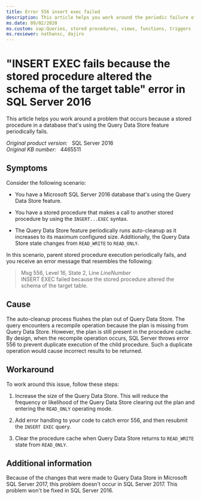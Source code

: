 ```yaml
---
title: Error 556 insert exec failed
description: This article helps you work around the periodic failure of a stored procedure in a database that is using the Query Data Store feature.
ms.date: 09/02/2020
ms.custom: sap:Queries, stored procedures, views, functions, triggers (T-SQL)\Errors or unexpected results while executing
ms.reviewer: nathansc, dajiro
---
```

# "INSERT EXEC fails because the stored procedure altered the schema of the target table" error in SQL Server 2016

This article helps you work around a problem that occurs because a stored procedure in a database that's using the Query Data Store feature periodically fails.

_Original product version:_ &nbsp; SQL Server 2016  
_Original KB number:_ &nbsp; 4465511

## Symptoms

Consider the following scenario:

- You have a Microsoft SQL Server 2016 database that's using the Query Data Store feature.

- You have a stored procedure that makes a call to another stored procedure by using the `INSERT...EXEC` syntax.

- The Query Data Store feature periodically runs auto-cleanup as it increases to its maximum configured size. Additionally, the Query Data Store state changes from `READ_WRITE` to `READ_ONLY`.

In this scenario, parent stored procedure execution periodically fails, and you receive an error message that resembles the following:

> Msg 556, Level 16, State 2, Line *LineNumber*  
INSERT EXEC failed because the stored procedure altered the schema of the target table.

## Cause

The auto-cleanup process flushes the plan out of Query Data Store. The query encounters a recompile operation because the plan is missing from Query Data Store. However, the plan is still present in the procedure cache. By design, when the recompile operation occurs, SQL Server throws error 556 to prevent duplicate execution of the child procedure. Such a duplicate operation would cause incorrect results to be returned.

## Workaround

To work around this issue, follow these steps:

1. Increase the size of the Query Data Store. This will reduce the frequency or likelihood of the Query Data Store clearing out the plan and entering the `READ_ONLY` operating mode.

2. Add error handling to your code to catch error 556, and then resubmit the `INSERT EXEC` query.

3. Clear the procedure cache when Query Data Store returns to `READ_WRITE` state from `READ_ONLY`.

## Additional information

Because of the changes that were made to Query Data Store in Microsoft SQL Server 2017, this problem doesn't occur in SQL Server 2017. This problem won't be fixed in SQL Server 2016.
